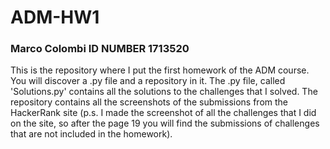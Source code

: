 # ADM-HW1
### Marco Colombi ID NUMBER 1713520
This is the repository where I put the first homework of the ADM course.
You will discover a .py file and a repository in it.
The .py file, called 'Solutions.py' contains all the solutions to the challenges that I solved.
The repository contains all the screenshots of the submissions from the HackerRank site (p.s. I made the screenshot of all the challenges that I did on the site, so after the page 19 you will find the submissions of challenges that are not included in the homework).
